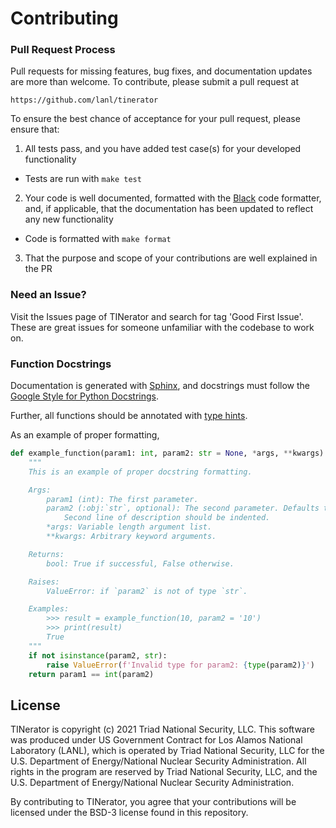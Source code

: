 # Contributing

### Pull Request Process

Pull requests for missing features, bug fixes, and documentation updates are
more than welcome. To contribute, please submit a pull request at

    https://github.com/lanl/tinerator

To ensure the best chance of acceptance for your pull request, please ensure that:

1. All tests pass, and you have added test case(s) for your developed functionality
  - Tests are run with `make test`
2. Your code is well documented, formatted with the [Black](https://github.com/psf/black) code formatter, and, if applicable, that the documentation has been updated to reflect any new functionality
  - Code is formatted with `make format`
3. That the purpose and scope of your contributions are well explained in the PR

### Need an Issue?

Visit the Issues page of TINerator and search for tag 'Good First Issue'. 
These are great issues for someone unfamiliar with the codebase to work on.

### Function Docstrings

Documentation is generated with [Sphinx](https://www.sphinx-doc.org/en/master/), and docstrings must follow the [Google Style for Python Docstrings](https://www.sphinx-doc.org/en/master/usage/extensions/example_google.html).

Further, all functions should be annotated with [type hints](https://docs.python.org/3/library/typing.html).

As an example of proper formatting,

```python
def example_function(param1: int, param2: str = None, *args, **kwargs) -> bool:
    """
    This is an example of proper docstring formatting.

    Args:
        param1 (int): The first parameter.
        param2 (:obj:`str`, optional): The second parameter. Defaults to None.
            Second line of description should be indented.
        *args: Variable length argument list.
        **kwargs: Arbitrary keyword arguments.

    Returns:
        bool: True if successful, False otherwise.

    Raises:
        ValueError: if `param2` is not of type `str`.

    Examples:
        >>> result = example_function(10, param2 = '10')
        >>> print(result)
        True
    """
    if not isinstance(param2, str):
        raise ValueError(f'Invalid type for param2: {type(param2)}')
    return param1 == int(param2)
```

## License

TINerator is copyright (c) 2021 Triad National Security, LLC. This software was produced under US Government Contract for Los Alamos National Laboratory (LANL), which is operated by Triad National Security, LLC for the U.S. Department of Energy/National Nuclear Security Administration. All rights in the program are reserved by Triad National Security, LLC, and the U.S. Department of Energy/National Nuclear Security Administration. 

By contributing to TINerator, you agree that your contributions will be licensed
under the BSD-3 license found in this repository.